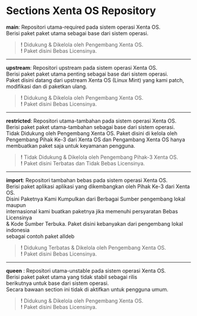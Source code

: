 # Sections Xenta OS Repository
**main**: 
Repositori utama-required pada sistem operasi Xenta OS.  
Berisi paket paket utama sebagai base dari sistem operasi.  
> **!** Didukung & Dikelola oleh Pengembang Xenta OS.  
> **!** Paket disini Bebas Licensinya.  
---
**upstream**: 
Repositori upstream pada sistem operasi Xenta OS.  
Berisi paket paket utama penting sebagai base dari sistem operasi.  
Paket disini datang dari upstream Xenta OS (Linux Mint) yang kami patch,  
modifikasi dan di paketkan ulang.  
> **!** Didukung & Dikelola oleh Pengembang Xenta OS.  
> **!** Paket disini Bebas Licensinya.  
---
**restricted**: 
Repositori utama-tambahan pada sistem operasi Xenta OS.  
Berisi paket paket utama-tambahan sebagai base dari sistem operasi.  
Tidak Didukung oleh Pengembang Xenta OS. Paket disini di kelola oleh  
Pengembang Pihak Ke-3 dari Xenta OS dan Pengambang Xenta OS hanya  
membuatkan paket saja untuk keyamanan pengguna.  
> **!** Tidak Didukung & Dikelola oleh Pengembang Pihak-3 Xenta OS.  
> **!** Paket disini Terbatas dan Tidak Bebas Licensinya.  
---
**import**:
Repositori tambahan bebas pada sistem operasi Xenta OS.  
Berisi paket aplikasi aplikasi yang dikembangkan oleh Pihak Ke-3 dari Xenta OS.  
Disini Paketnya Kami Kumpulkan dari Berbagai Sumber pengembang lokal maupun  
internasional kami buatkan paketnya jika memenuhi persyaratan Bebas Licensinya  
& Kode Sumber Terbuka. Paket disini kebanyakan dari pengembang lokal indonesia  
sebagai contoh paket alldeb  
> **!** Didukung Terbatas & Dikelola oleh Pengembang Xenta OS.  
> **!** Paket disini Bebas Licensinya.  
---
**queen** : 
Repositori utama-unstable pada sistem operasi Xenta OS.  
Berisi paket paket utama yang tidak stabil sebagai rilis  
berikutnya untuk base dari sistem operasi.  
Secara bawaan section ini tidak di aktifkan untuk pengguna umum.
> **!** Didukung & Dikelola oleh Pengembang Xenta OS.  
> **!** Paket disini Bebas Licensinya.  

